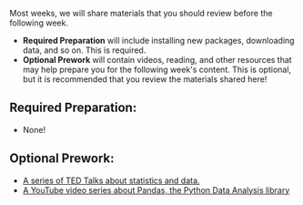 Most weeks, we will share materials that you should review before the following week. 
- **Required Preparation** will include installing new packages, downloading data, and so on. This is required.
- **Optional Prework** will contain videos, reading, and other resources that may help prepare you for the following week's content. This is optional, but it is recommended that you review the materials shared here!

## Required Preparation:
- None!

## Optional Prework:
- [A series of TED Talks about statistics and data.](https://www.ted.com/playlists/479/statistically_speaking)
- [A YouTube video series about Pandas, the Python Data Analysis library](https://www.youtube.com/watch?v=yzIMircGU5I&list=PL5-da3qGB5ICCsgW1MxlZ0Hq8LL5U3u9y)
